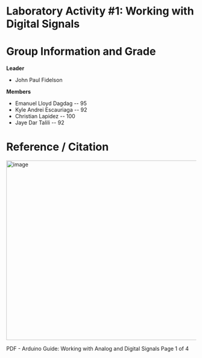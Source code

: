 # Laboratory Activity #1: Working with Digital Signals 

# Group Information and Grade

**Leader** 
- John Paul Fidelson
  
**Members**
- Emanuel Lloyd Dagdag -- 95
- Kyle Andrei Escauriaga -- 92
- Christian Lapidez -- 100
- Jaye Dar Talili -- 92


# Reference / Citation
<img width="596" height="476" alt="image" src="https://github.com/user-attachments/assets/ff2851ae-4873-4d5a-9e25-9571ddd6e668" />

PDF - Arduino Guide: Working with Analog and Digital Signals
Page 1 of 4

